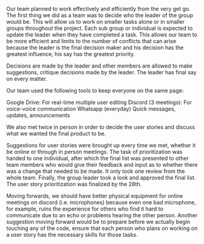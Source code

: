Our team planned to work effectively and efficiently from the very get go. The first thing we did as a team was to decide who the leader of the group would be. This will allow us to work on smaller tasks alone or in smaller groups throughout the project. Each sub group or individual is expected to update the leader when they have completed a task. This allows our team to be more efficient and limits to the number of conflicts that can arise because the leader is the final decision maker and his decision has the greatest influence, his say has the greatest priority.

Decisions are made by the leader and other members are allowed to make suggestions, critique decisions made by the leader. The leader has final say on every matter.


Our team used the following tools to keep everyone on the same page:

Google Drive:
For real-time multiple user editing
Discord (3 meetings):
For voice-voice communication
Whatsapp (everyday)
Quick messages, updates, announcements

We also met twice in person in order to decide the user stories and discuss what we wanted the final product to be.

Suggestions for user stories were brought up every time we met, whether it be online or through in person meetings. The task of prioritization was handed to one individual, after which the final list was presented to other team members who would give their feedback and input as to whether there was a change that needed to be made. It only took one review from the whole team. Finally, the group leader took a look and approved the final list. The user story prioritization was finalized by the 28th.

Moving forwards, we should have better physical equipment for online meetings on discord (i.e. microphones) because even one bad microphone, for example,  ruins the experience for others who find it hard to communicate due to an echo or problems hearing the other person. Another suggestion moving forward would be to prepare before we actually begin touching any of the code, ensure that each person who plans on working on a user story has the necessary skills for those tasks.

